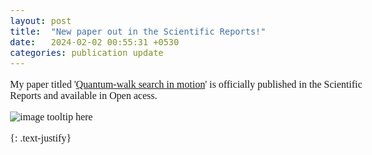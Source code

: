 ```yaml
---
layout: post
title:  "New paper out in the Scientific Reports!"
date:   2024-02-02 00:55:31 +0530
categories: publication update
---
```


<style>
    body {
        font-family: 'Comfortaa', cursive;
        font-size: 16px;
    }
</style>

My paper titled '[Quantum-walk search in motion](https://www.nature.com/articles/s41598-024-51709-0)' is officially published in the Scientific Reports and available in Open acess. 

![image tooltip here](/Manoline-git.github.io/img/graph.jpg)


 {: .text-justify}
